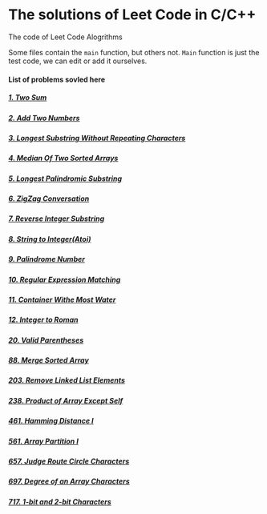# The solutions of Leet Code in C/C++
The code of Leet Code Alogrithms

Some files contain the ```main``` function, but others not. ```Main``` function is just the test code, we can edit or add it ourselves.

#### List of problems sovled here
##### [1. Two Sum](https://github.com/susufqx/LeetCode_C_or_CPP/blob/master/Q001_Two_Sum)
##### [2. Add Two Numbers](https://github.com/susufqx/leetcode/tree/master/Q002_Add_Two_Numbers)
##### [3. Longest Substring Without Repeating Characters](https://github.com/susufqx/leetcode/tree/master/Q003_Longest_Substring_Without_Repeating_Characters)
##### [4. Median Of Two Sorted Arrays](https://github.com/susufqx/leetcode/tree/master/Q004_Median_of_Two_Sorted_Arrays)
##### [5. Longest Palindromic Substring](https://github.com/susufqx/leetcode/tree/master/Q005_Longest_Palindromic_Substring)
##### [6. ZigZag Conversation](https://github.com/susufqx/leetcode/tree/master/Q006_ZigZag_Conversation)
##### [7. Reverse Integer Substring](https://github.com/susufqx/leetcode/tree/master/Q007_Reverse_Integer)
##### [8. String to Integer(Atoi)](https://github.com/susufqx/leetcode/tree/master/Q008_String_to_Integer(atoi))
##### [9. Palindrome Number](https://github.com/susufqx/leetcode/tree/master/Q009_Palindrome_Number)
##### [10. Regular Expression Matching](https://github.com/susufqx/leetcode/tree/master/Q010_Regular_Expression_Matching)
##### [11. Container Withe Most Water](https://github.com/susufqx/leetcode/tree/master/Q011_Container_With_Most_Water)
##### [12. Integer to Roman](https://github.com/susufqx/leetcode/tree/master/Q012_Integer_to_Roman)
##### [20. Valid Parentheses](https://github.com/susufqx/leetcode/tree/master/Q020_Valid_Parentheses)
##### [88. Merge Sorted Array](https://github.com/susufqx/leetcode/tree/master/Q088_Merge_Sorted_Array)
##### [203. Remove Linked List Elements](https://github.com/susufqx/leetcode/tree/master/Q203_Remove_Linked_List_Elements)
##### [238. Product of Array Except Self](https://github.com/susufqx/leetcode/tree/master/Q238_Product_of_Array_Except_Self)
##### [461. Hamming Distance I](https://github.com/susufqx/leetcode/tree/master/Q461_Hamming_Distance)
##### [561. Array Partition I](https://github.com/susufqx/leetcode/tree/master/Q561_Array_Partition_I)
##### [657. Judge Route Circle Characters](https://github.com/susufqx/leetcode/tree/master/Q657_Judge_Route_Circle)
##### [697. Degree of an Array Characters](https://github.com/susufqx/leetcode/tree/master/Q697_Degree_of_an_Array)
##### [717. 1-bit and 2-bit Characters](https://github.com/susufqx/leetcode/tree/master/Q717_1-bit_and_2-bit_Characters)
